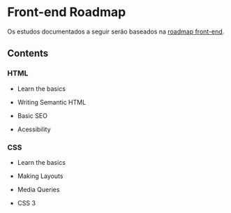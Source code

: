 # Front-end Roadmap

Os estudos documentados a seguir serão baseados na [roadmap front-end](https://roadmap.sh/frontend). 


## Contents

### HTML

- Learn the basics  

- Writing Semantic HTML 

- Basic SEO   

- Acessibility  

### CSS

- Learn the basics  

- Making Layouts 

- Media Queries   

- CSS 3  

